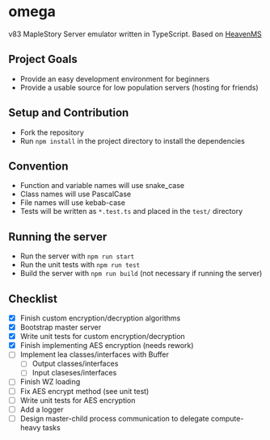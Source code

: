 # omega
v83 MapleStory Server emulator written in TypeScript. Based on [HeavenMS](https://github.com/ronancpl/HeavenMS)

## Project Goals
* Provide an easy development environment for beginners
* Provide a usable source for low population servers (hosting for friends)

## Setup and Contribution
* Fork the repository
* Run `npm install` in the project directory to install the dependencies

## Convention
* Function and variable names will use snake_case
* Class names will use PascalCase
* File names will use kebab-case
* Tests will be written as `*.test.ts` and placed in the `test/` directory

## Running the server
* Run the server with `npm run start`
* Run the unit tests with `npm run test`
* Build the server with `npm run build` (not necessary if running the server)

## Checklist
* [x] Finish custom encryption/decryption algorithms
* [x] Bootstrap master server
* [x] Write unit tests for custom encryption/decryption
* [x] Finish implementing AES encryption (needs rework)
* [ ] Implement lea classes/interfaces with Buffer
    * [ ] Output classes/interfaces
    * [ ] Input claseses/interfaces
* [ ] Finish WZ loading
* [ ] Fix AES encrypt method (see unit test)
* [ ] Write unit tests for AES encryption
* [ ] Add a logger
* [ ] Design master-child process communication to delegate compute-heavy tasks